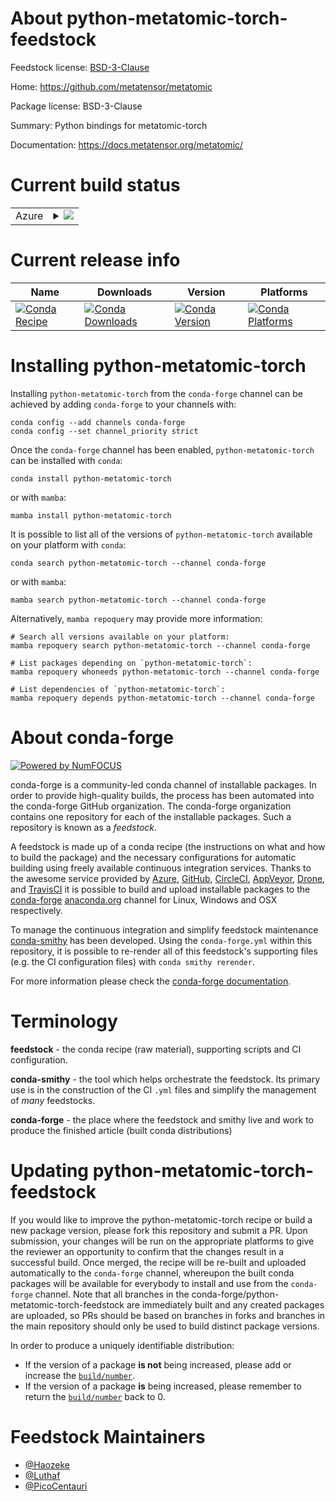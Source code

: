 About python-metatomic-torch-feedstock
======================================

Feedstock license: [BSD-3-Clause](https://github.com/conda-forge/python-metatomic-torch-feedstock/blob/main/LICENSE.txt)

Home: https://github.com/metatensor/metatomic

Package license: BSD-3-Clause

Summary: Python bindings for metatomic-torch

Documentation: https://docs.metatensor.org/metatomic/

Current build status
====================


<table>
    
  <tr>
    <td>Azure</td>
    <td>
      <details>
        <summary>
          <a href="https://dev.azure.com/conda-forge/feedstock-builds/_build/latest?definitionId=26118&branchName=main">
            <img src="https://dev.azure.com/conda-forge/feedstock-builds/_apis/build/status/python-metatomic-torch-feedstock?branchName=main">
          </a>
        </summary>
        <table>
          <thead><tr><th>Variant</th><th>Status</th></tr></thead>
          <tbody><tr>
              <td>linux_64_python3.10.____cpython</td>
              <td>
                <a href="https://dev.azure.com/conda-forge/feedstock-builds/_build/latest?definitionId=26118&branchName=main">
                  <img src="https://dev.azure.com/conda-forge/feedstock-builds/_apis/build/status/python-metatomic-torch-feedstock?branchName=main&jobName=linux&configuration=linux%20linux_64_python3.10.____cpython" alt="variant">
                </a>
              </td>
            </tr><tr>
              <td>linux_64_python3.11.____cpython</td>
              <td>
                <a href="https://dev.azure.com/conda-forge/feedstock-builds/_build/latest?definitionId=26118&branchName=main">
                  <img src="https://dev.azure.com/conda-forge/feedstock-builds/_apis/build/status/python-metatomic-torch-feedstock?branchName=main&jobName=linux&configuration=linux%20linux_64_python3.11.____cpython" alt="variant">
                </a>
              </td>
            </tr><tr>
              <td>linux_64_python3.12.____cpython</td>
              <td>
                <a href="https://dev.azure.com/conda-forge/feedstock-builds/_build/latest?definitionId=26118&branchName=main">
                  <img src="https://dev.azure.com/conda-forge/feedstock-builds/_apis/build/status/python-metatomic-torch-feedstock?branchName=main&jobName=linux&configuration=linux%20linux_64_python3.12.____cpython" alt="variant">
                </a>
              </td>
            </tr><tr>
              <td>linux_64_python3.13.____cp313</td>
              <td>
                <a href="https://dev.azure.com/conda-forge/feedstock-builds/_build/latest?definitionId=26118&branchName=main">
                  <img src="https://dev.azure.com/conda-forge/feedstock-builds/_apis/build/status/python-metatomic-torch-feedstock?branchName=main&jobName=linux&configuration=linux%20linux_64_python3.13.____cp313" alt="variant">
                </a>
              </td>
            </tr><tr>
              <td>linux_64_python3.9.____cpython</td>
              <td>
                <a href="https://dev.azure.com/conda-forge/feedstock-builds/_build/latest?definitionId=26118&branchName=main">
                  <img src="https://dev.azure.com/conda-forge/feedstock-builds/_apis/build/status/python-metatomic-torch-feedstock?branchName=main&jobName=linux&configuration=linux%20linux_64_python3.9.____cpython" alt="variant">
                </a>
              </td>
            </tr><tr>
              <td>linux_aarch64_python3.10.____cpython</td>
              <td>
                <a href="https://dev.azure.com/conda-forge/feedstock-builds/_build/latest?definitionId=26118&branchName=main">
                  <img src="https://dev.azure.com/conda-forge/feedstock-builds/_apis/build/status/python-metatomic-torch-feedstock?branchName=main&jobName=linux&configuration=linux%20linux_aarch64_python3.10.____cpython" alt="variant">
                </a>
              </td>
            </tr><tr>
              <td>linux_aarch64_python3.11.____cpython</td>
              <td>
                <a href="https://dev.azure.com/conda-forge/feedstock-builds/_build/latest?definitionId=26118&branchName=main">
                  <img src="https://dev.azure.com/conda-forge/feedstock-builds/_apis/build/status/python-metatomic-torch-feedstock?branchName=main&jobName=linux&configuration=linux%20linux_aarch64_python3.11.____cpython" alt="variant">
                </a>
              </td>
            </tr><tr>
              <td>linux_aarch64_python3.12.____cpython</td>
              <td>
                <a href="https://dev.azure.com/conda-forge/feedstock-builds/_build/latest?definitionId=26118&branchName=main">
                  <img src="https://dev.azure.com/conda-forge/feedstock-builds/_apis/build/status/python-metatomic-torch-feedstock?branchName=main&jobName=linux&configuration=linux%20linux_aarch64_python3.12.____cpython" alt="variant">
                </a>
              </td>
            </tr><tr>
              <td>linux_aarch64_python3.13.____cp313</td>
              <td>
                <a href="https://dev.azure.com/conda-forge/feedstock-builds/_build/latest?definitionId=26118&branchName=main">
                  <img src="https://dev.azure.com/conda-forge/feedstock-builds/_apis/build/status/python-metatomic-torch-feedstock?branchName=main&jobName=linux&configuration=linux%20linux_aarch64_python3.13.____cp313" alt="variant">
                </a>
              </td>
            </tr><tr>
              <td>linux_aarch64_python3.9.____cpython</td>
              <td>
                <a href="https://dev.azure.com/conda-forge/feedstock-builds/_build/latest?definitionId=26118&branchName=main">
                  <img src="https://dev.azure.com/conda-forge/feedstock-builds/_apis/build/status/python-metatomic-torch-feedstock?branchName=main&jobName=linux&configuration=linux%20linux_aarch64_python3.9.____cpython" alt="variant">
                </a>
              </td>
            </tr><tr>
              <td>osx_64_python3.10.____cpython</td>
              <td>
                <a href="https://dev.azure.com/conda-forge/feedstock-builds/_build/latest?definitionId=26118&branchName=main">
                  <img src="https://dev.azure.com/conda-forge/feedstock-builds/_apis/build/status/python-metatomic-torch-feedstock?branchName=main&jobName=osx&configuration=osx%20osx_64_python3.10.____cpython" alt="variant">
                </a>
              </td>
            </tr><tr>
              <td>osx_64_python3.11.____cpython</td>
              <td>
                <a href="https://dev.azure.com/conda-forge/feedstock-builds/_build/latest?definitionId=26118&branchName=main">
                  <img src="https://dev.azure.com/conda-forge/feedstock-builds/_apis/build/status/python-metatomic-torch-feedstock?branchName=main&jobName=osx&configuration=osx%20osx_64_python3.11.____cpython" alt="variant">
                </a>
              </td>
            </tr><tr>
              <td>osx_64_python3.12.____cpython</td>
              <td>
                <a href="https://dev.azure.com/conda-forge/feedstock-builds/_build/latest?definitionId=26118&branchName=main">
                  <img src="https://dev.azure.com/conda-forge/feedstock-builds/_apis/build/status/python-metatomic-torch-feedstock?branchName=main&jobName=osx&configuration=osx%20osx_64_python3.12.____cpython" alt="variant">
                </a>
              </td>
            </tr><tr>
              <td>osx_64_python3.13.____cp313</td>
              <td>
                <a href="https://dev.azure.com/conda-forge/feedstock-builds/_build/latest?definitionId=26118&branchName=main">
                  <img src="https://dev.azure.com/conda-forge/feedstock-builds/_apis/build/status/python-metatomic-torch-feedstock?branchName=main&jobName=osx&configuration=osx%20osx_64_python3.13.____cp313" alt="variant">
                </a>
              </td>
            </tr><tr>
              <td>osx_64_python3.9.____cpython</td>
              <td>
                <a href="https://dev.azure.com/conda-forge/feedstock-builds/_build/latest?definitionId=26118&branchName=main">
                  <img src="https://dev.azure.com/conda-forge/feedstock-builds/_apis/build/status/python-metatomic-torch-feedstock?branchName=main&jobName=osx&configuration=osx%20osx_64_python3.9.____cpython" alt="variant">
                </a>
              </td>
            </tr><tr>
              <td>osx_arm64_python3.10.____cpython</td>
              <td>
                <a href="https://dev.azure.com/conda-forge/feedstock-builds/_build/latest?definitionId=26118&branchName=main">
                  <img src="https://dev.azure.com/conda-forge/feedstock-builds/_apis/build/status/python-metatomic-torch-feedstock?branchName=main&jobName=osx&configuration=osx%20osx_arm64_python3.10.____cpython" alt="variant">
                </a>
              </td>
            </tr><tr>
              <td>osx_arm64_python3.11.____cpython</td>
              <td>
                <a href="https://dev.azure.com/conda-forge/feedstock-builds/_build/latest?definitionId=26118&branchName=main">
                  <img src="https://dev.azure.com/conda-forge/feedstock-builds/_apis/build/status/python-metatomic-torch-feedstock?branchName=main&jobName=osx&configuration=osx%20osx_arm64_python3.11.____cpython" alt="variant">
                </a>
              </td>
            </tr><tr>
              <td>osx_arm64_python3.12.____cpython</td>
              <td>
                <a href="https://dev.azure.com/conda-forge/feedstock-builds/_build/latest?definitionId=26118&branchName=main">
                  <img src="https://dev.azure.com/conda-forge/feedstock-builds/_apis/build/status/python-metatomic-torch-feedstock?branchName=main&jobName=osx&configuration=osx%20osx_arm64_python3.12.____cpython" alt="variant">
                </a>
              </td>
            </tr><tr>
              <td>osx_arm64_python3.13.____cp313</td>
              <td>
                <a href="https://dev.azure.com/conda-forge/feedstock-builds/_build/latest?definitionId=26118&branchName=main">
                  <img src="https://dev.azure.com/conda-forge/feedstock-builds/_apis/build/status/python-metatomic-torch-feedstock?branchName=main&jobName=osx&configuration=osx%20osx_arm64_python3.13.____cp313" alt="variant">
                </a>
              </td>
            </tr><tr>
              <td>osx_arm64_python3.9.____cpython</td>
              <td>
                <a href="https://dev.azure.com/conda-forge/feedstock-builds/_build/latest?definitionId=26118&branchName=main">
                  <img src="https://dev.azure.com/conda-forge/feedstock-builds/_apis/build/status/python-metatomic-torch-feedstock?branchName=main&jobName=osx&configuration=osx%20osx_arm64_python3.9.____cpython" alt="variant">
                </a>
              </td>
            </tr><tr>
              <td>win_64_python3.10.____cpython</td>
              <td>
                <a href="https://dev.azure.com/conda-forge/feedstock-builds/_build/latest?definitionId=26118&branchName=main">
                  <img src="https://dev.azure.com/conda-forge/feedstock-builds/_apis/build/status/python-metatomic-torch-feedstock?branchName=main&jobName=win&configuration=win%20win_64_python3.10.____cpython" alt="variant">
                </a>
              </td>
            </tr><tr>
              <td>win_64_python3.11.____cpython</td>
              <td>
                <a href="https://dev.azure.com/conda-forge/feedstock-builds/_build/latest?definitionId=26118&branchName=main">
                  <img src="https://dev.azure.com/conda-forge/feedstock-builds/_apis/build/status/python-metatomic-torch-feedstock?branchName=main&jobName=win&configuration=win%20win_64_python3.11.____cpython" alt="variant">
                </a>
              </td>
            </tr><tr>
              <td>win_64_python3.12.____cpython</td>
              <td>
                <a href="https://dev.azure.com/conda-forge/feedstock-builds/_build/latest?definitionId=26118&branchName=main">
                  <img src="https://dev.azure.com/conda-forge/feedstock-builds/_apis/build/status/python-metatomic-torch-feedstock?branchName=main&jobName=win&configuration=win%20win_64_python3.12.____cpython" alt="variant">
                </a>
              </td>
            </tr><tr>
              <td>win_64_python3.13.____cp313</td>
              <td>
                <a href="https://dev.azure.com/conda-forge/feedstock-builds/_build/latest?definitionId=26118&branchName=main">
                  <img src="https://dev.azure.com/conda-forge/feedstock-builds/_apis/build/status/python-metatomic-torch-feedstock?branchName=main&jobName=win&configuration=win%20win_64_python3.13.____cp313" alt="variant">
                </a>
              </td>
            </tr><tr>
              <td>win_64_python3.9.____cpython</td>
              <td>
                <a href="https://dev.azure.com/conda-forge/feedstock-builds/_build/latest?definitionId=26118&branchName=main">
                  <img src="https://dev.azure.com/conda-forge/feedstock-builds/_apis/build/status/python-metatomic-torch-feedstock?branchName=main&jobName=win&configuration=win%20win_64_python3.9.____cpython" alt="variant">
                </a>
              </td>
            </tr>
          </tbody>
        </table>
      </details>
    </td>
  </tr>
</table>

Current release info
====================

| Name | Downloads | Version | Platforms |
| --- | --- | --- | --- |
| [![Conda Recipe](https://img.shields.io/badge/recipe-python--metatomic--torch-green.svg)](https://anaconda.org/conda-forge/python-metatomic-torch) | [![Conda Downloads](https://img.shields.io/conda/dn/conda-forge/python-metatomic-torch.svg)](https://anaconda.org/conda-forge/python-metatomic-torch) | [![Conda Version](https://img.shields.io/conda/vn/conda-forge/python-metatomic-torch.svg)](https://anaconda.org/conda-forge/python-metatomic-torch) | [![Conda Platforms](https://img.shields.io/conda/pn/conda-forge/python-metatomic-torch.svg)](https://anaconda.org/conda-forge/python-metatomic-torch) |

Installing python-metatomic-torch
=================================

Installing `python-metatomic-torch` from the `conda-forge` channel can be achieved by adding `conda-forge` to your channels with:

```
conda config --add channels conda-forge
conda config --set channel_priority strict
```

Once the `conda-forge` channel has been enabled, `python-metatomic-torch` can be installed with `conda`:

```
conda install python-metatomic-torch
```

or with `mamba`:

```
mamba install python-metatomic-torch
```

It is possible to list all of the versions of `python-metatomic-torch` available on your platform with `conda`:

```
conda search python-metatomic-torch --channel conda-forge
```

or with `mamba`:

```
mamba search python-metatomic-torch --channel conda-forge
```

Alternatively, `mamba repoquery` may provide more information:

```
# Search all versions available on your platform:
mamba repoquery search python-metatomic-torch --channel conda-forge

# List packages depending on `python-metatomic-torch`:
mamba repoquery whoneeds python-metatomic-torch --channel conda-forge

# List dependencies of `python-metatomic-torch`:
mamba repoquery depends python-metatomic-torch --channel conda-forge
```


About conda-forge
=================

[![Powered by
NumFOCUS](https://img.shields.io/badge/powered%20by-NumFOCUS-orange.svg?style=flat&colorA=E1523D&colorB=007D8A)](https://numfocus.org)

conda-forge is a community-led conda channel of installable packages.
In order to provide high-quality builds, the process has been automated into the
conda-forge GitHub organization. The conda-forge organization contains one repository
for each of the installable packages. Such a repository is known as a *feedstock*.

A feedstock is made up of a conda recipe (the instructions on what and how to build
the package) and the necessary configurations for automatic building using freely
available continuous integration services. Thanks to the awesome service provided by
[Azure](https://azure.microsoft.com/en-us/services/devops/), [GitHub](https://github.com/),
[CircleCI](https://circleci.com/), [AppVeyor](https://www.appveyor.com/),
[Drone](https://cloud.drone.io/welcome), and [TravisCI](https://travis-ci.com/)
it is possible to build and upload installable packages to the
[conda-forge](https://anaconda.org/conda-forge) [anaconda.org](https://anaconda.org/)
channel for Linux, Windows and OSX respectively.

To manage the continuous integration and simplify feedstock maintenance
[conda-smithy](https://github.com/conda-forge/conda-smithy) has been developed.
Using the ``conda-forge.yml`` within this repository, it is possible to re-render all of
this feedstock's supporting files (e.g. the CI configuration files) with ``conda smithy rerender``.

For more information please check the [conda-forge documentation](https://conda-forge.org/docs/).

Terminology
===========

**feedstock** - the conda recipe (raw material), supporting scripts and CI configuration.

**conda-smithy** - the tool which helps orchestrate the feedstock.
                   Its primary use is in the construction of the CI ``.yml`` files
                   and simplify the management of *many* feedstocks.

**conda-forge** - the place where the feedstock and smithy live and work to
                  produce the finished article (built conda distributions)


Updating python-metatomic-torch-feedstock
=========================================

If you would like to improve the python-metatomic-torch recipe or build a new
package version, please fork this repository and submit a PR. Upon submission,
your changes will be run on the appropriate platforms to give the reviewer an
opportunity to confirm that the changes result in a successful build. Once
merged, the recipe will be re-built and uploaded automatically to the
`conda-forge` channel, whereupon the built conda packages will be available for
everybody to install and use from the `conda-forge` channel.
Note that all branches in the conda-forge/python-metatomic-torch-feedstock are
immediately built and any created packages are uploaded, so PRs should be based
on branches in forks and branches in the main repository should only be used to
build distinct package versions.

In order to produce a uniquely identifiable distribution:
 * If the version of a package **is not** being increased, please add or increase
   the [``build/number``](https://docs.conda.io/projects/conda-build/en/latest/resources/define-metadata.html#build-number-and-string).
 * If the version of a package **is** being increased, please remember to return
   the [``build/number``](https://docs.conda.io/projects/conda-build/en/latest/resources/define-metadata.html#build-number-and-string)
   back to 0.

Feedstock Maintainers
=====================

* [@Haozeke](https://github.com/Haozeke/)
* [@Luthaf](https://github.com/Luthaf/)
* [@PicoCentauri](https://github.com/PicoCentauri/)

